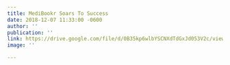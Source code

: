 ```yaml
---
title: MediBookr Soars To Success
date: 2018-12-07 11:33:00 -0600
author: ''
publication: ''
link: https://drive.google.com/file/d/0B35kp6wlbYSCNXdTdGxJd053V2c/view
image: ''

---
```

